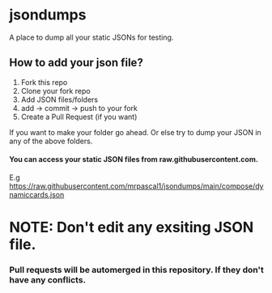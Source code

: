 # jsondumps
A place to dump all your static JSONs for testing.

## How to add your json file?
1. Fork this repo
2. Clone your fork repo
3. Add JSON files/folders
4. add -> commit -> push to your fork
5. Create a Pull Request (if you want)

If you want to make your folder go ahead. Or else try to dump your JSON in any of the above folders.

#### You can access your static JSON files from raw.githubusercontent.com.
E.g <a href="https://raw.githubusercontent.com/mrpascal1/jsondumps/main/compose/dynamiccards.json">https://raw.githubusercontent.com/mrpascal1/jsondumps/main/compose/dynamiccards.json</a>
# NOTE: Don't edit any exsiting JSON file.

### Pull requests will be automerged in this repository. If they don't have any conflicts.
